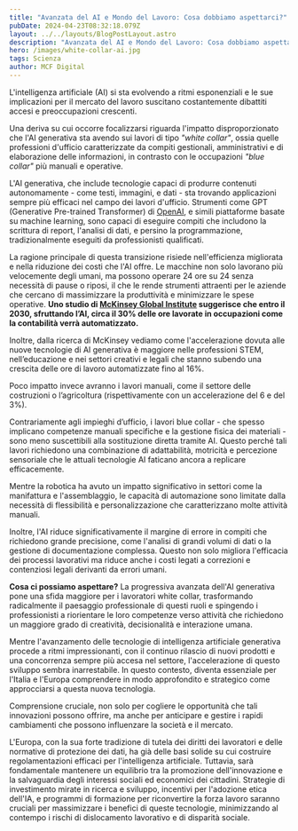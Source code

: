```yaml
---
title: "Avanzata del AI e Mondo del Lavoro: Cosa dobbiamo aspettarci?"
pubDate: 2024-04-23T08:32:18.079Z
layout: ../../layouts/BlogPostLayout.astro
description: "Avanzata del AI e Mondo del Lavoro: Cosa dobbiamo aspettarci?"
hero: /images/white-collar-ai.jpg
tags: Scienza
author: MCF Digital
---
```

L'intelligenza artificiale (AI) si sta evolvendo a ritmi esponenziali e le sue implicazioni per il mercato del lavoro suscitano costantemente dibattiti accesi e preoccupazioni crescenti. 

Una deriva su cui occorre focalizzarsi riguarda l'impatto disproporzionato che l'AI generativa sta avendo sui lavori di tipo *"white collar"*, ossia quelle professioni d'ufficio caratterizzate da compiti gestionali, amministrativi e di elaborazione delle informazioni, in contrasto con le occupazioni *"blue collar"* più manuali e operative.

L'AI generativa, che include tecnologie capaci di produrre contenuti autonomamente - come testi, immagini, e dati - sta trovando applicazioni sempre più efficaci nel campo dei lavori d'ufficio. Strumenti come GPT (Generative Pre-trained Transformer) di [OpenAI](https://openai.com/), e simili piattaforme basate su machine learning, sono capaci di eseguire compiti che includono la scrittura di report, l'analisi di dati, e persino la programmazione, tradizionalmente eseguiti da professionisti qualificati.

La ragione principale di questa transizione risiede nell'efficienza migliorata e nella riduzione dei costi che l'AI offre. Le macchine non solo lavorano più velocemente degli umani, ma possono operare 24 ore su 24 senza necessità di pause o riposi, il che le rende strumenti attraenti per le aziende che cercano di massimizzare la produttività e minimizzare le spese operative. **Uno studio di [McKinsey Global Institute](https://www.mckinsey.com/mgi/our-research/generative-ai-and-the-future-of-work-in-america) suggerisce che entro il 2030, sfruttando l’AI, circa il 30% delle ore lavorate in occupazioni come la contabilità verrà automatizzato.**

Inoltre, dalla ricerca di McKinsey vediamo come l'accelerazione dovuta alle nuove tecnologie di AI generativa è maggiore nelle professioni STEM, nell’educazione e nei settori creativi e legali che stanno subendo una crescita delle ore di lavoro automatizzate fino al 16%. 

Poco impatto invece avranno i lavori manuali, come il settore delle costruzioni o l’agricoltura (rispettivamente con un accelerazione del 6 e del 3%).

Contrariamente agli impieghi d’ufficio, i lavori blue collar - che spesso implicano competenze manuali specifiche e la gestione fisica dei materiali - sono meno suscettibili alla sostituzione diretta tramite AI. Questo perché tali lavori richiedono una combinazione di adattabilità, motricità e percezione sensoriale che le attuali tecnologie AI faticano ancora a replicare efficacemente.

Mentre la robotica ha avuto un impatto significativo in settori come la manifattura e l'assemblaggio, le capacità di automazione sono limitate dalla necessità di flessibilità e personalizzazione che caratterizzano molte attività manuali.

Inoltre, l'AI riduce significativamente il margine di errore in compiti che richiedono grande precisione, come l'analisi di grandi volumi di dati o la gestione di documentazione complessa. Questo non solo migliora l'efficacia dei processi lavorativi ma riduce anche i costi legati a correzioni e contenziosi legali derivanti da errori umani.

**Cosa ci possiamo aspettare?** La progressiva avanzata dell'AI generativa pone una sfida maggiore per i lavoratori white collar, trasformando radicalmente il paesaggio professionale di questi ruoli e spingendo i professionisti a riorientare le loro competenze verso attività che richiedono un maggiore grado di creatività, decisionalità e interazione umana.

Mentre l'avanzamento delle tecnologie di intelligenza artificiale generativa procede a ritmi impressionanti, con il continuo rilascio di nuovi prodotti e una concorrenza sempre più accesa nel settore, l'accelerazione di questo sviluppo sembra inarrestabile. In questo contesto, diventa essenziale per l'Italia e l'Europa comprendere in modo approfondito e strategico come approcciarsi a questa nuova tecnologia. 

Comprensione cruciale, non solo per cogliere le opportunità che tali innovazioni possono offrire, ma anche per anticipare e gestire i rapidi cambiamenti che possono influenzare la società e il mercato.

L'Europa, con la sua forte tradizione di tutela dei diritti dei lavoratori e delle normative di protezione dei dati, ha già delle basi solide su cui costruire regolamentazioni efficaci per l'intelligenza artificiale. Tuttavia, sarà fondamentale mantenere un equilibrio tra la promozione dell'innovazione e la salvaguardia degli interessi sociali ed economici dei cittadini. Strategie di investimento mirate in ricerca e sviluppo, incentivi per l'adozione etica dell'IA, e programmi di formazione per riconvertire la forza lavoro saranno cruciali per massimizzare i benefici di queste tecnologie, minimizzando al contempo i rischi di dislocamento lavorativo e di disparità sociale.